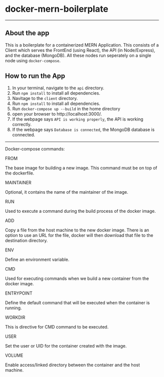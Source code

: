 # docker-mern-boilerplate
--------------------------------

## About the app
This is a boilerplate for a containerized MERN Application. This consists of a Client which serves the FrontEnd (using React), the API (in Node/Express), and the database (MongoDB). All these nodes run seperately on a single node using `docker-compose`.

## How to run the App
1. In your terminal, navigate to the `api` directory.
2. Run `npm install` to install all dependencies.
3. Navitage to the `client` directory.
4. Run `npm install` to install all dependencies.
5. Run `docker-compose up --build` in the home directory
6. open your browser to http://localhost:3000/.
7. If the webpage says `API is working properly`, the API is working correctly.
8. If the webpage says `Database is connected`, the MongoDB database is connected.

--------------------------------
Docker-compose commands: 

FROM

The base image for building a new image. This command must be on top of the dockerfile.

MAINTAINER

Optional, it contains the name of the maintainer of the image.

RUN

Used to execute a command during the build process of the docker image.

ADD

Copy a file from the host machine to the new docker image. There is an option to use an URL for the file, docker will then download that file to the destination directory.

ENV

Define an environment variable.

CMD

Used for executing commands when we build a new container from the docker image.

ENTRYPOINT

Define the default command that will be executed when the container is running.

WORKDIR

This is directive for CMD command to be executed.

USER

Set the user or UID for the container created with the image.

VOLUME

Enable access/linked directory between the container and the host machine.
